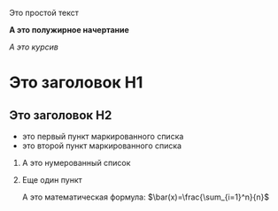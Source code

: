 Это простой текст

**А это полужирное начертание**

*А это курсив*

# Это заголовок H1

## Это заголовок H2

- это первый пункт маркированного списка
- это второй пункт маркированного списка

1. А это нумерованный список
2. Еще один пункт

   А это математическая формула: $\bar(x)=\frac{\sum_{i=1}^n}{n}$
